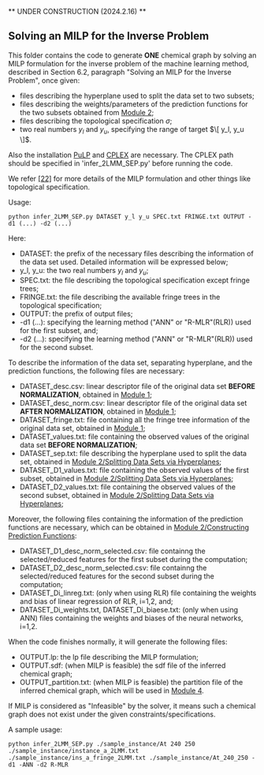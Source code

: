 ** UNDER CONSTRUCTION (2024.2.16) **

## Solving an MILP for the Inverse Problem

This folder contains the code to generate **ONE** chemical graph by solving an MILP formulation for the inverse problem of the machine learning method, described in Section 6.2, paragraph "Solving an MILP for the Inverse Problem", once given:
- files describing the hyperplane used to split the data set to two subsets;
- files describing the weights/parameters of the prediction functions for the two subsets obtained from [Module 2](HPS/Module_2);
- files describing the topological specification $\sigma$;
- two real numbers $y_l$ and $y_u$, specifying the range of target $\[ y_l, y_u \]$.
  
Also the installation [PuLP](https://coin-or.github.io/pulp/index.html) and [CPLEX](https://www.ibm.com/products/ilog-cplex-optimization-studio) are necessary.
The CPLEX path should be specified in 'infer_2LMM_SEP.py' before running the code.

We refer [\[22\]](https://arxiv.org/abs/2107.02381) for more details of the MILP formulation and other things like topological specification. 

Usage:

```
python infer_2LMM_SEP.py DATASET y_l y_u SPEC.txt FRINGE.txt OUTPUT -d1 (...) -d2 (...)
```

Here:
- DATASET: the prefix of the necessary files describing the information of the data set used. Detailed information will be expressed below;
- y_l, y_u: the two real numbers $y_l$ and $y_u$;
- SPEC.txt: the file describing the topological specification except fringe trees;
- FRINGE.txt: the file describing the available fringe trees in the topological specification;
- OUTPUT: the prefix of output files;
- -d1 (...): specifying the learning method ("ANN" or "R-MLR"(RLR)) used for the first subset, and;
- -d2 (...): specifying the learning method ("ANN" or "R-MLR"(RLR)) used for the second subset.

To describe the information of the data set, separating hyperplane, and the prediction functions, the following files are necessary:
- DATASET_desc.csv: linear descriptor file of the original data set **BEFORE NORMALIZATION**, obtained in [Module 1](HPS/Module_1);
- DATASET_desc_norm.csv: linear descriptor file of the original data set **AFTER NORMALIZATION**, obtained in [Module 1](HPS/Module_1);
- DATASET_fringe.txt: file containing all the fringe tree information of the original data set, obtained in [Module 1](HPS/Module_1);
- DATASET_values.txt: file containing the observed values of the original data set **BEFORE NORMALIZATION**;
- DATASET_sep.txt: file describing the hyperplane used to split the data set, obtained in [Module 2/Splitting Data Sets via Hyperplanes](HPS/Module_2/Splitting_Data_Sets_via_Hyperplane);
- DATASET_D1_values.txt: file containing the observed values of the first subset, obtained in [Module 2/Splitting Data Sets via Hyperplanes](HPS/Module_2/Splitting_Data_Sets_via_Hyperplane);
- DATASET_D2_values.txt: file containing the observed values of the second subset, obtained in [Module 2/Splitting Data Sets via Hyperplanes](HPS/Module_2/Splitting_Data_Sets_via_Hyperplane);

Moreover, the following files containing the information of the prediction functions are necessary, which can be obtained in [Module 2/Constructing Prediction Functions](HPS/Module_2/Constructing_Prediction_Functions):
- DATASET_D1_desc_norm_selected.csv: file containng the selected/reduced features for the first subset during the computation;
- DATASET_D2_desc_norm_selected.csv: file containng the selected/reduced features for the second subset during the computation;
- DATASET_Di_linreg.txt: (only when using RLR) file containing the weights and bias of linear regression of RLR, i=1,2, and;
- DATASET_Di_weights.txt, DATASET_Di_biaese.txt: (only when using ANN) files containing the weights and biases of the neural networks, i=1,2.

When the code finishes normally, it will generate the following files:
- OUTPUT.lp: the lp file describing the MILP formulation;
- OUTPUT.sdf: (when MILP is feasible) the sdf file of the inferred chemical graph;
- OUTPUT_partition.txt: (when MILP is feasible) the partition file of the inferred chemical graph, which will be used in [Module 4](HPS/Module_4).
  
If MILP is considered as "Infeasible" by the solver, it means such a chemical graph does not exist under the given constraints/specifications.


A sample usage:

```
python infer_2LMM_SEP.py ./sample_instance/At 240 250 ./sample_instance/instance_a_2LMM.txt ./sample_instance/ins_a_fringe_2LMM.txt ./sample_instance/At_240_250 -d1 -ANN -d2 R-MLR
```
